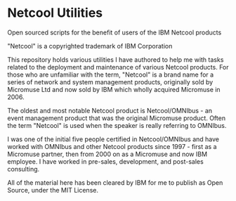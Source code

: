 # Netcool Utilities
Open sourced scripts for the benefit of users of the IBM Netcool products

"Netcool" is a copyrighted trademark of IBM Corporation

This repository holds various utilities I have authored to help me with tasks related to the deployment and maintenance of various Netcool products.   For those who are unfamiliar with the term, "Netcool" is a brand name for a series of network and system management products, originally sold by Micromuse Ltd and now sold by IBM which wholly acquired Micromuse in 2006.

The oldest and most notable Netcool product is Netcool/OMNIbus - an event management product that was the original Micromuse product.   Often the term "Netcool" is used when the speaker is really referring to OMNIbus.

I was one of the initial five people certified in Netcool/OMNIbus and have worked with OMNIbus and other Netcool products since 1997 - first as a Micromuse partner, then from 2000 on as a Micromuse and now IBM employee.   I have worked in pre-sales, development, and post-sales consulting.

All of the material here has been cleared by IBM for me to publish as Open Source, under the MIT License.
